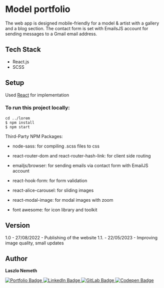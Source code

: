 # Model portfolio

​​The web app is designed mobile-friendly for a model & artist with a gallery and a blog section. 
The contact form is set with EmailsJS account for sending messages to a Gmail email address.

## Tech Stack

- React.js
- SCSS

## Setup

Used [React](https://reactjs.org/) for implementation

### To run this project locally:

```
cd ../lorem
$ npm install
$ npm start
```
Third-Party NPM Packages:

- node-sass: for compiling .scss files to css

- react-router-dom and react-router-hash-link: for client side routing

- emailjs/browser: for sending emails via contact form with EmailJS account

- react-hook-form: for form validation

- react-alice-carousel: for sliding images

- react-modal-image: for modal images with zoom

- font awesome: for icon library and toolkit
## Version

1.0 - 27/08/2022 - Publishing of the website
1.1. - 22/05/2023 - Improving image quality, small updates

## Author

<b>Laszlo Nemeth</b>

<div id="badges">
    <a href="https://lac0220.github.io/lac0220/">
        <img src="https://img.shields.io/badge/Portfolio-red?style=for-the-badge&logo=logoColor=white" alt="Portfolio Badge"/>
    </a>
    <a href="https://www.linkedin.com/in/nemeth0220">
        <img src="https://img.shields.io/badge/LinkedIn-blue?style=for-the-badge&logo=linkedin&logoColor=white" alt="LinkedIn Badge"/>
    </a>
    <a href="https://gitlab.com/lac0220">
        <img src="https://img.shields.io/badge/GitLab-gray?style=for-the-badge&logo=gitlab&logoColor=white" alt="GitLab Badge"/>
    </a>
    <a href="https://codepen.io/lac0220/">
        <img src="https://img.shields.io/badge/Codepen-black?style=for-the-badge&logo=codepen&logoColor=white" alt="Codepen Badge"/>
    </a>
</div>